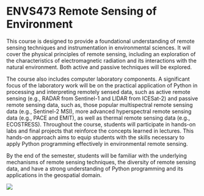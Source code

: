 # ENVS473 Remote Sensing of Environment 

This course is designed to provide a foundational understanding of remote sensing techniques and instrumentation in environmental sciences. It will cover the physical principles of remote sensing, including an exploration of the characteristics of electromagnetic radiation and its interactions with the natural environment. Both active and passive techniques will be explored.

The course also includes computer laboratory components. A significant focus of the laboratory work will be on the practical application of Python in processing and interpreting remotely sensed data, such as active remote sensing (e.g., RADAR from Sentinel-1 and LIDAR from ICESat-2) and passive remote sensing data, such as, those popular multispectral remote sensing data (e.g., Sentinel-2 MSI), more advanced hyperspectral remote sensing data (e.g., PACE and EMIT), as well as thermal remote sensing data (e.g., ECOSTRESS). Throughout the course, students will participate in hands-on labs and final projects that reinforce the concepts learned in lectures. This hands-on approach aims to equip students with the skills necessary to apply Python programming effectively in environmental remote sensing.

By the end of the semester, students will be familiar with the underlying mechanisms of remote sensing techniques, the diversity of remote sensing data, and have a strong understanding of Python programming and its applications in the geospatial domain.

![](https://private-user-images.githubusercontent.com/123585527/358880328-22cd4a4b-fbea-4c91-b656-c880fb89ffe1.png?jwt=eyJhbGciOiJIUzI1NiIsInR5cCI6IkpXVCJ9.eyJpc3MiOiJnaXRodWIuY29tIiwiYXVkIjoicmF3LmdpdGh1YnVzZXJjb250ZW50LmNvbSIsImtleSI6ImtleTUiLCJleHAiOjE3MjM5NTA3ODgsIm5iZiI6MTcyMzk1MDQ4OCwicGF0aCI6Ii8xMjM1ODU1MjcvMzU4ODgwMzI4LTIyY2Q0YTRiLWZiZWEtNGM5MS1iNjU2LWM4ODBmYjg5ZmZlMS5wbmc_WC1BbXotQWxnb3JpdGhtPUFXUzQtSE1BQy1TSEEyNTYmWC1BbXotQ3JlZGVudGlhbD1BS0lBVkNPRFlMU0E1M1BRSzRaQSUyRjIwMjQwODE4JTJGdXMtZWFzdC0xJTJGczMlMkZhd3M0X3JlcXVlc3QmWC1BbXotRGF0ZT0yMDI0MDgxOFQwMzA4MDhaJlgtQW16LUV4cGlyZXM9MzAwJlgtQW16LVNpZ25hdHVyZT1lNTExZTRhZjI1NzMxMzZhN2EwNTA2N2Q0ZjA0ZDMzZDNiN2ZiOTQ2MzgyMDhiNTEyZGY5Y2IzNTNmZTdkOGQyJlgtQW16LVNpZ25lZEhlYWRlcnM9aG9zdCZhY3Rvcl9pZD0wJmtleV9pZD0wJnJlcG9faWQ9MCJ9.O_AmCviZeQ04zfT-NHn6CtmHRbMOTSZRpqy3KziTv5s)

